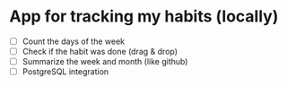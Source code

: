 # App for tracking my habits (locally)

- [ ] Count the days of the week
- [ ] Check if the habit was done (drag & drop)
- [ ] Summarize the week and month (like github)
- [ ] PostgreSQL integration
